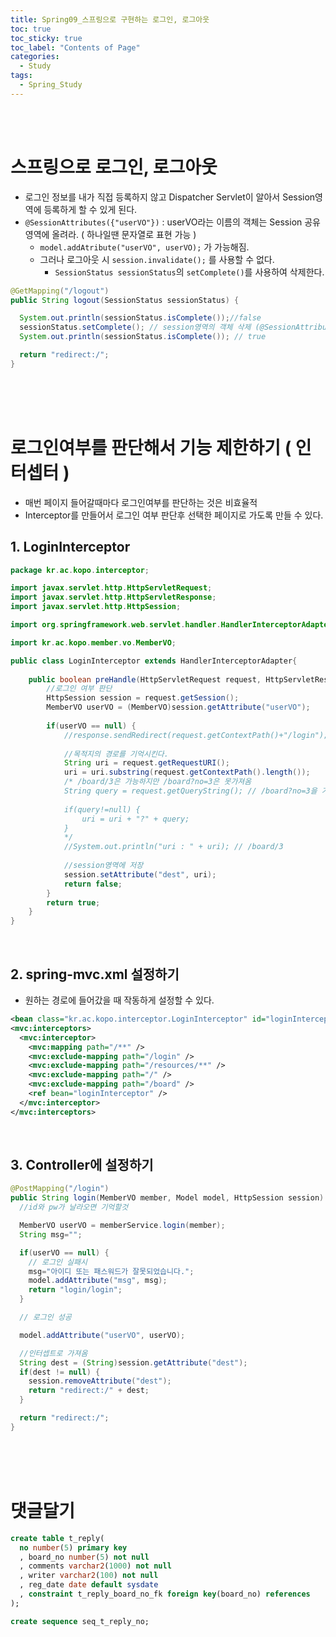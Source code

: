 ```yaml
---
title: Spring09_스프링으로 구현하는 로그인, 로그아웃
toc: true
toc_sticky: true
toc_label: "Contents of Page"
categories:
  - Study
tags:
  - Spring_Study
---
```


<br><br>

# 스프링으로 로그인, 로그아웃
* 로그인 정보를 내가 직접 등록하지 않고 Dispatcher Servlet이 알아서 Session영역에 등록하게 할 수 있게 된다.
* `@SessionAttributes({"userVO"})` : userVO라는 이름의 객체는 Session 공유영역에 올려라. ( 하나일땐 문자열로 표현 가능 )
  - `model.addAtribute("userVO", userVO);` 가 가능해짐.
  - 그러나 로그아웃 시 `session.invalidate();` 를 사용할 수 없다.
    + `SessionStatus sessionStatus`의 `setComplete()`를 사용하여 삭제한다.


```java
@GetMapping("/logout")
public String logout(SessionStatus sessionStatus) {

  System.out.println(sessionStatus.isComplete());//false
  sessionStatus.setComplete(); // session영역의 객체 삭제 (@SessionAttributes쓸때만 사용가능)
  System.out.println(sessionStatus.isComplete()); // true

  return "redirect:/";
}
```

<br><br><br>

# 로그인여부를 판단해서 기능 제한하기 ( 인터셉터 )
* 매번 페이지 들어갈때마다 로그인여부를 판단하는 것은 비효율적
* Interceptor를 만들어서 로그인 여부 판단후 선택한 페이지로 가도록 만들 수 있다.

## 1. LoginInterceptor 

```java
package kr.ac.kopo.interceptor;

import javax.servlet.http.HttpServletRequest;
import javax.servlet.http.HttpServletResponse;
import javax.servlet.http.HttpSession;

import org.springframework.web.servlet.handler.HandlerInterceptorAdapter;

import kr.ac.kopo.member.vo.MemberVO;

public class LoginInterceptor extends HandlerInterceptorAdapter{
	
	public boolean preHandle(HttpServletRequest request, HttpServletResponse response, Object handler) throws Exception{
		//로그인 여부 판단
		HttpSession session = request.getSession();
		MemberVO userVO = (MemberVO)session.getAttribute("userVO");
		
		if(userVO == null) {	
			//response.sendRedirect(request.getContextPath()+"/login");//이러면 메인페이지로 감.
			
			//목적지의 경로를 기억시킨다.
			String uri = request.getRequestURI();
			uri = uri.substring(request.getContextPath().length());
			/* /board/3은 가능하지만 /board?no=3은 못가져옴
			String query = request.getQueryString(); // /board?no=3을 가져올 수 있다.
			
			if(query!=null) {
				uri = uri + "?" + query;
			}
			*/
			//System.out.println("uri : " + uri); // /board/3
			
			//session영역에 저장
			session.setAttribute("dest", uri);
			return false;
		}
		return true;
	}
}
```

<br>

## 2. spring-mvc.xml 설정하기
* 원하는 경로에 들어갔을 때 작동하게 설정할 수 있다.

```xml
<bean class="kr.ac.kopo.interceptor.LoginInterceptor" id="loginInterceptor" />
<mvc:interceptors>
  <mvc:interceptor>
    <mvc:mapping path="/**" />
    <mvc:exclude-mapping path="/login" />
    <mvc:exclude-mapping path="/resources/**" />
    <mvc:exclude-mapping path="/" />
    <mvc:exclude-mapping path="/board" />
    <ref bean="loginInterceptor" />
  </mvc:interceptor>
</mvc:interceptors>
```

<br>

## 3. Controller에 설정하기

```java
@PostMapping("/login")
public String login(MemberVO member, Model model, HttpSession session) {
  //id와 pw가 날라오면 기억할것

  MemberVO userVO = memberService.login(member);
  String msg="";

  if(userVO == null) {
    // 로그인 실패시
    msg="아이디 또는 패스워드가 잘못되었습니다.";
    model.addAttribute("msg", msg);
    return "login/login";
  }

  // 로그인 성공

  model.addAttribute("userVO", userVO);

  //인터셉트로 가져옴
  String dest = (String)session.getAttribute("dest");
  if(dest != null) {
    session.removeAttribute("dest");
    return "redirect:/" + dest;			
  }

  return "redirect:/";			
}
```

<br><br><br>

# 댓글달기

```sql
create table t_reply(
  no number(5) primary key
  , board_no number(5) not null
  , comments varchar2(1000) not null
  , writer varchar2(100) not null
  , reg_date date default sysdate
  , constraint t_reply_board_no_fk foreign key(board_no) references
);

create sequence seq_t_reply_no;
```


<br><br><br><br>

